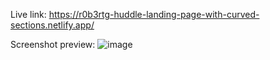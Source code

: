 Live link: https://r0b3rtg-huddle-landing-page-with-curved-sections.netlify.app/

Screenshot preview:
![image](https://user-images.githubusercontent.com/54260004/147661999-efd34163-6e4b-4d72-b3d7-9c5b549799ea.png)

